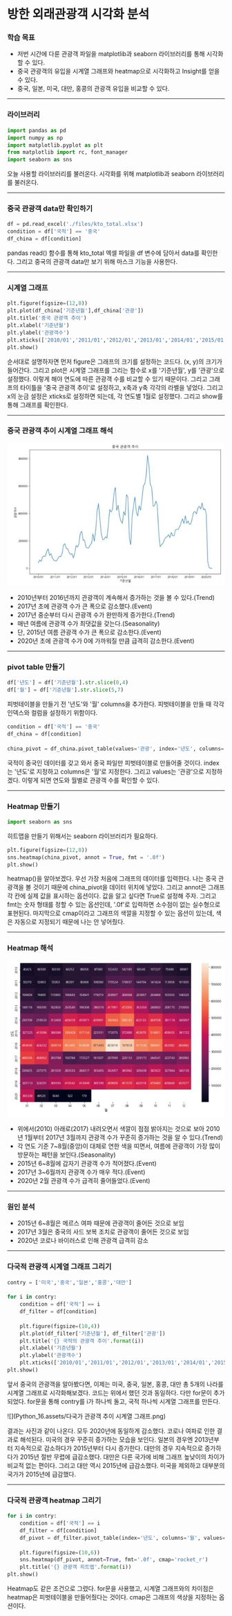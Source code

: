 # 방한 외래관광객 시각화 분석



### 학습 목표

- 저번 시간에 다룬 관광객 파일을 matplotlib과 seaborn 라이브러리를 통해 시각화할 수 있다.
- 중국 관광객의 유입을 시계열 그래프와 heatmap으로 시각화하고 Insight를 얻을 수 있다.
- 중국, 일본, 미국, 대만, 홍콩의 관광객 유입을 비교할 수 있다.



---



### 라이브러리

```python
import pandas as pd
import numpy as np
import matplotlib.pyplot as plt
from matplotlib import rc, font_manager
import seaborn as sns
```

 오늘 사용할 라이브러리를 불러온다. 시각화를 위해 matplotlib과 seaborn 라이브러리를 불러온다.



---



### 중국 관광객 data만 확인하기

```python
df = pd.read_excel('./files/kto_total.xlsx')
condition = df['국적'] == '중국'
df_china = df[condition]
```

 pandas read() 함수를 통해 kto_total 엑셀 파일을 df 변수에 담아서 data를 확인한다. 그리고 중국의 관광객 data만 보기 위해 마스크 기능을 사용한다.



---



### 시계열 그래프

```python
plt.figure(figsize=(12,8))
plt.plot(df_china['기준년월'],df_china['관광'])
plt.title('중국 관광객 추이')
plt.xlabel('기준년월')
plt.ylabel('관광객수')
plt.xticks(['2010/01','2011/01','2012/01','2013/01','2014/01','2015/01','2016/01','2017/01','2018/01','2019/01','2020/01'])
plt.show()
```

 순서대로 설명하자면 먼저 figure은 그래프의 크기를 설정하는 코드다. (x, y)의 크기가 들어간다. 그리고 plot은 시계열 그래프를 그리는 함수로 x를 '기준년월', y를 '관광'으로 설정했다. 이렇게 해야 연도에 따른 관광객 수를 비교할 수 있기 때문이다. 그리고 그래프의 타이틀을 '중국 관광객 추이'로 설정하고, x축과 y축 각각의 라벨을 넣었다. 그리고 x의 눈금 설정은 xticks로 설정하면 되는데, 각 연도별 1월로 설정했다. 그리고 show를 통해 그래프를 확인한다.



---



### 중국 관광객 추이 시계열 그래프 해석

![](Python_16.assets/중국관광객추이_시계열성그래프.JPG)



- 2010년부터 2016년까지 관광객이 계속해서 증가하는 것을 볼 수 있다.(Trend)
- 2017년 초에 관광객 수가 큰 폭으로 감소했다.(Event)
- 2017년 중순부터 다시 관광객 수가 완만하게 증가한다.(Trend)
- 매년 여름에 관광객 수가 최댓값을 갖는다.(Seasonality)
- 단, 2015년 여름 관광객 수가 큰 폭으로 감소한다.(Event)
- 2020년 초에 관광객 수가 0에 가까워질 만큼 급격히 감소한다.(Event)



---



### pivot table 만들기

```python
df['년도'] = df['기준년월'].str.slice(0,4)
df['월'] = df['기준년월'].str.slice(5,7)
```

 피벗테이블을 만들기 전 '년도'와 '월' columns을 추가한다. 피벗테이블을 만들 때 각각 인덱스와 컬럼을 설정하기 위함이다.



```python
condition = df['국적'] == '중국'
df_china = df[condition]

china_pivot = df_china.pivot_table(values='관광', index='년도', columns='월')
```

 국적이 중국인 데이터를 갖고 와서 중국 파일만 피벗테이블로 만들어줄 것이다. index는 '년도'로 지정하고 columns은 '월'로 지정한다. 그리고 values는 '관광'으로 지정하겠다. 이렇게 되면 연도와 월별로 관광객 수를 확인할 수 있다.



---



### Heatmap 만들기

```python
import seaborn as sns
```

 히트맵을 만들기 위해서는 seaborn 라이브러리가 필요하다.



```python
plt.figure(figsize=(12,8))
sns.heatmap(china_pivot, annot = True, fmt = '.0f')
plt.show()
```

 heatmap()을 알아보겠다. 우선 가장 처음에 그래프의 데이터를 입력한다. 나는 중국 관광객을 볼 것이기 때문에 china_pivot을 데이터 위치에 넣었다. 그리고 annot은 그래프 각 칸에 실제 값을 표시하는 옵션이다. 값을 알고 싶다면 True로 설정해 주자. 그리고 fmt는 숫자 형태를 정할 수 있는 옵션인데, '.0f'로 입력하면 소수점이 없는 실수형으로 표현된다. 마지막으로 cmap이라고 그래프의 색깔을 지정할 수 있는 옵션이 있는데, 색은 자동으로 지정되기 때문에 나는 안 넣어줬다.



---



### Heatmap 해석

![](Python_16.assets/중국관광객추이_히트맵그래프.JPG)

- 위에서(2010) 아래로(2017) 내려오면서 색깔이 점점 밝아지는 것으로 보아 2010년 1월부터 2017년 3월까지 관광객 수가 꾸준히 증가하는 것을 알 수 있다.(Trend)
- 각 연도 기준 7~8월(중앙)이 대체로 연한 색을 띠면서, 여름에 관광객이 가장 많이 방문하는 패턴을 보인다.(Seasonality)
- 2015년 6~8월에 갑자기 관광객 수가 적어졌다.(Event)
- 2017년 3~6월까지 관광객 수가 매우 적다.(Event)
- 2020년 2월 관광객 수가 급격히 줄어들었다.(Event)



---



### 원인 분석

- 2015년 6~8월은 메르스 여파 때문에 관광객이 줄어든 것으로 보임
- 2017년 3월은 중국의 사드 보복 조치로 관광객이 줄어든 것으로 보임
- 2020년 코로나 바이러스로 인해 관광객 급격히 감소



---



### 다국적 관광객 시계열 그래프 그리기

```python
contry = ['미국','중국','일본','홍콩','대만']

for i in contry:
    condition = df['국적'] == i
    df_filter = df[condition]
    
    plt.figure(figsize=(10,4))
    plt.plot(df_filter['기준년월'], df_filter['관광'])
    plt.title('{} 국적의 관광객 추이'.format(i))
    plt.xlabel('기준년월')
    plt.ylabel('관광객수')
    plt.xticks(['2010/01','2011/01','2012/01','2013/01','2014/01','2015/01','2016/01','2017/01','2018/01','2019/01','2020/01'])
plt.show()
```

  앞서 중국의 관광객을 알아봤다면, 이제는 미국, 중국, 일본, 홍콩, 대만 총 5개의 나라를 시계열 그래프로 시각화해보겠다. 코드는 위에서 했던 것과 동일하다. 다만 for문이 추가되었다. for문을 통해 contry를 i가 하나씩 돌고, 국적 하나씩 시계열 그래프를 만든다.



![](Python_16.assets/다국가 관광객 추이 시계열 그래프.png)



결과는 사진과 같이 나온다. 모두 2020년에 동일하게 감소했다. 코로나 여파로 인한 결과로 해석된다. 미국의 경우 꾸준히 증가하는 모습을 보인다. 일본의 경우엔 2013년부터 지속적으로 감소하다가 2015년부터 다시 증가한다. 대만의 경우 지속적으로 증가하다가 2015년 절반 무렵에 급감소했다. 대만은 다른 국가에 비해 그래프 높낮이의 차이가 비교적 없는 편이다. 그리고 대만 역시 2015년에 급감소했다. 미국을 제외하고 대부분의 국가가 2015년에 급감했다. 



---



### 다국적 관광객 heatmap 그리기

```python
for i in contry:
    condition = df['국적'] == i
    df_filter = df[condition]
    df_pivot = df_filter.pivot_table(index='년도', columns='월', values='관광')
    
    plt.figure(figsize=(10,6))
    sns.heatmap(df_pivot, annot=True, fmt='.0f', cmap='rocket_r')
    plt.title('{} 관광객 히트맵'.format(i))
plt.show()
```

 Heatmap도 같은 조건으로 그렸다. for문을 사용했고, 시계열 그래프와의 차이점은 heatmap은 피벗테이블을 만들어줬다는 것이다. cmap은 그래프의 색상을 지정하는 옵션이다.
